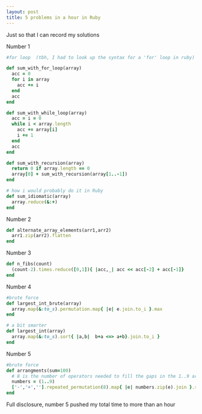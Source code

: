 ```yaml
---
layout: post
title: 5 problems in a hour in Ruby
---
```


Just so that I can record my solutions

Number 1

```ruby
#for loop  (tbh, I had to look up the syntax for a 'for' loop in ruby)

def sum_with_for_loop(array)
  acc = 0
  for i in array
    acc += i
  end
  acc
end

def sum_with_while_loop(array)
  acc = i = 0
  while i < array.length
    acc += array[i]
    i += 1
  end
  acc
end

def sum_with_recursion(array)
  return 0 if array.length == 0
  array[0] + sum_with_recursion(array[1..-1])
end

# how i would probably do it in Ruby
def sum_idiomatic(array)
  array.reduce(&:+)
end
```

Number 2

```ruby
def alternate_array_elements(arr1,arr2)
  arr1.zip(arr2).flatten
end
```

Number 3

```ruby
def n_fibs(count)
  (count-2).times.reduce([0,1]){ |acc,_| acc << acc[-2] + acc[-1]}
end
```

Number 4

```ruby
#brute force
def largest_int_brute(array)
  array.map(&:to_s).permutation.map{ |e| e.join.to_i }.max
end

# a bit smarter
def largest_int(array)
  array.map(&:to_s).sort{ |a,b|  b+a <=> a+b}.join.to_i }
end
```

Number 5

```ruby
#brute force
def arrangments(sum=100)
  # 8 is the number of operators needed to fill the gaps in the 1..9 array
  numbers = (1..9)
  ['-','+',''].repeated_permutation(8).map{ |e| numbers.zip(e).join }.select{ |s| eval(s)==sum }
end
```

Full disclosure,  number 5 pushed my total time to more than an hour

